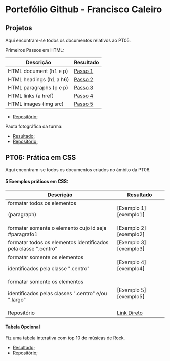 # Portefólio Github - Francisco Caleiro

## Projetos

Aqui encontram-se todos os documentos relativos ao PT05.


Primeiros Passos em HTML:

| Descrição | Resultado |
| ------ | ------ |
| HTML document (h1 e p) | [Passo 1][passo1] |
| HTML headings (h1 a h6) | [Passo 2][passo2] |
| HTML paragraphs (p e p) | [Passo 3][passo3] |
| HTML links (a href) | [Passo 4][passo4] |
| HTML images (img src) | [Passo 5][passo5] |

- [Repositório;](https://github.com/franciscocaleiro/estrutura-html)


Pauta fotográfica da turma:

- [Resultado;](https://franciscocaleiro.github.io/PT05/)
- [Repositório;](https://github.com/franciscocaleiro/PT05)

[passo1]: https://franciscocaleiro.github.io/estrutura-html/documento.html
[passo2]: https://franciscocaleiro.github.io/estrutura-html/headings.html
[passo3]: https://franciscocaleiro.github.io/estrutura-html/paragraphs.html
[passo4]: https://franciscocaleiro.github.io/estrutura-html/links.html
[passo5]: https://franciscocaleiro.github.io/estrutura-html/imagens.html


## PT06: Prática em CSS

Aqui encontram-se todos os documentos criados no âmbito da PT06.

#### 5 Exemplos práticos em CSS:

| Descrição | Resultado |
| ------ | ------ |
| formatar todos os elementos <p> (paragraph) | [Exemplo 1][exemplo1] |
| formatar somente o elemento cujo id seja #paragrafo1 | [Exemplo 2][exemplo2] |
| formatar todos os elementos identificados pela classe ".centro" | [Exemplo 3][exemplo3] |
| formatar somente os elementos <p> identificados pela classe ".centro" | [Exemplo 4][exemplo4] |
| formatar somente os elementos <p> identificados pelas classes ".centro" e/ou ".largo" | [Exemplo 5][exemplo5] |
| Repositório | [Link Direto](https://github.com/franciscocaleiro/pt06) |
 
#### Tabela Opcional
  
Fiz uma tabela interativa com top 10 de músicas de Rock.

- [Resultado;](https://franciscocaleiro.github.io/PT06/tabela_original/rock.html)
- [Repositório;](https://franciscocaleiro.github.io/PT06)

